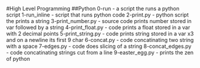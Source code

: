 #High Level Programming
##Python
0-run - a script the runs a python script
1-run_inline - script that runs python code
2-print.py - python script the prints a string
3-print_number.py - source code prints number stored in var followed by a string
4-print_float.py - code prints a float stored in a var with 2 decimal points
5-print_string.py - code prints string stored in a var x3 and on a newline its first 9 char
6-concat.py - code concatinating two string with a space
7-edges.py - code does slicing of a string
8-concat_edges.py - code concatinating strings cut from a line
9-easter_egg.py - prints the zen of python
